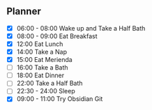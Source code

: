 ## Planner 
- [x] 06:00 - 08:00 Wake up and Take a Half Bath
- [x] 08:00 - 09:00 Eat Breakfast
- [x] 12:00 Eat Lunch
- [x] 14:00 Take a Nap
- [x] 15:00  Eat Merienda
- [ ] 16:00 Take a Bath 
- [ ] 18:00 Eat Dinner
- [ ] 22:00 Take a Half Bath
- [ ] 22:30 - 24:00 Sleep
- [x] 09:00 - 11:00 Try Obsidian Git